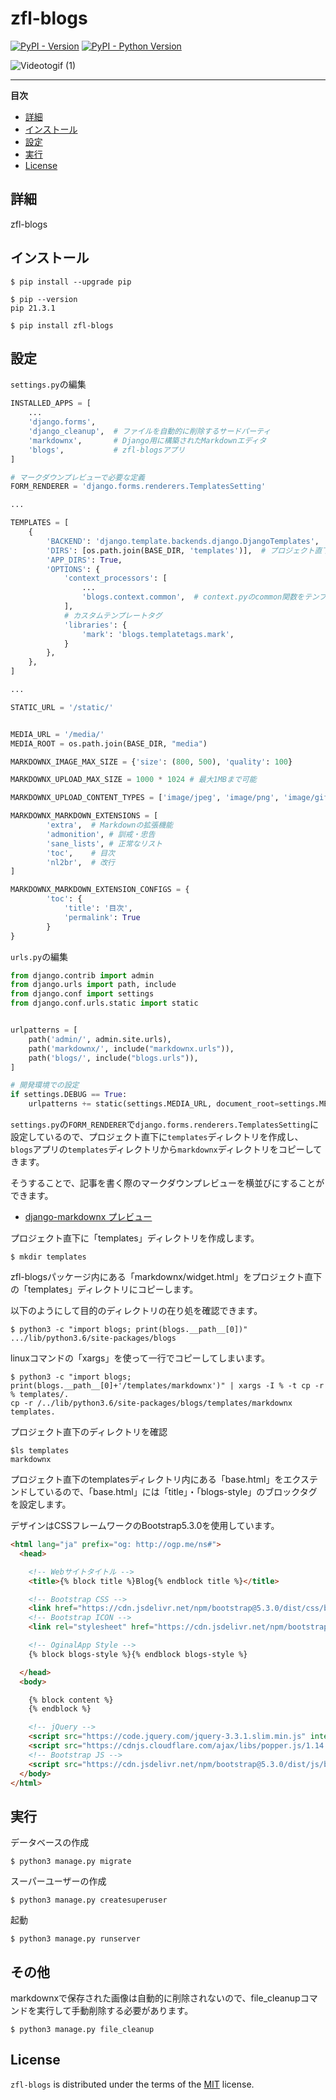 # zfl-blogs

[![PyPI - Version](https://img.shields.io/pypi/v/zfl-blogs.svg)](https://pypi.org/project/zfl-blogs)
[![PyPI - Python Version](https://img.shields.io/pypi/pyversions/zfl-blogs.svg)](https://pypi.org/project/zfl-blogs)

![Videotogif (1)](https://github.com/kenno-warise/zfl-blogs/assets/51676019/40e84ba8-6da0-47eb-b8f9-a82f84b034d5)

-----

**目次**

- [詳細](#詳細)
- [インストール](#インストール)
- [設定](#設定)
- [実行](#実行)
- [License](#license)

## 詳細

zfl-blogs

## インストール

```console
$ pip install --upgrade pip

$ pip --version
pip 21.3.1

$ pip install zfl-blogs
```

## 設定

`settings.py`の編集

```python
INSTALLED_APPS = [
    ...
    'django.forms',
    'django_cleanup',  # ファイルを自動的に削除するサードパーティ
    'markdownx',       # Django用に構築されたMarkdownエディタ
    'blogs',           # zfl-blogsアプリ
]

# マークダウンプレビューで必要な定義
FORM_RENDERER = 'django.forms.renderers.TemplatesSetting'

...

TEMPLATES = [
    {
        'BACKEND': 'django.template.backends.django.DjangoTemplates',
        'DIRS': [os.path.join(BASE_DIR, 'templates')],  # プロジェクト直下でのtemplatesディレクトリを有効にする
        'APP_DIRS': True,
        'OPTIONS': {
            'context_processors': [
                ...
                'blogs.context.common',  # context.pyのcommon関数をテンプレートで使えるようにする
            ],
            # カスタムテンプレートタグ
            'libraries': {
                'mark': 'blogs.templatetags.mark',
            }
        },
    },
]

...

STATIC_URL = '/static/'


MEDIA_URL = '/media/'
MEDIA_ROOT = os.path.join(BASE_DIR, "media")

MARKDOWNX_IMAGE_MAX_SIZE = {'size': (800, 500), 'quality': 100}

MARKDOWNX_UPLOAD_MAX_SIZE = 1000 * 1024 # 最大1MBまで可能

MARKDOWNX_UPLOAD_CONTENT_TYPES = ['image/jpeg', 'image/png', 'image/gif']

MARKDOWNX_MARKDOWN_EXTENSIONS = [
        'extra',  # Markdownの拡張機能
        'admonition', # 訓戒・忠告
        'sane_lists', # 正常なリスト
        'toc',    # 目次
        'nl2br',  # 改行
]

MARKDOWNX_MARKDOWN_EXTENSION_CONFIGS = {
        'toc': {
            'title': '目次',
            'permalink': True
        }
}

```

`urls.py`の編集

```python
from django.contrib import admin
from django.urls import path, include
from django.conf import settings
from django.conf.urls.static import static


urlpatterns = [
    path('admin/', admin.site.urls),
    path('markdownx/', include("markdownx.urls")),
    path('blogs/', include("blogs.urls")),
]

# 開発環境での設定
if settings.DEBUG == True:
    urlpatterns += static(settings.MEDIA_URL, document_root=settings.MEDIA_ROOT)
```

`settings.py`の`FORM_RENDERER`で`django.forms.renderers.TemplatesSetting`に設定しているので、プロジェクト直下に`templates`ディレクトリを作成し、`blogs`アプリの`templates`ディレクトリから`markdownx`ディレクトリをコピーしてきます。

そうすることで、記事を書く際のマークダウンプレビューを横並びにすることができます。

- [django-markdownx プレビュー](https://pypi.org/project/django-markdownx/3.0.1/)

プロジェクト直下に「templates」ディレクトリを作成します。

```console
$ mkdir templates
```

zfl-blogsパッケージ内にある「markdownx/widget.html」をプロジェクト直下の「templates」ディレクトリにコピーします。

以下のようにして目的のディレクトリの在り処を確認できます。

```console
$ python3 -c "import blogs; print(blogs.__path__[0])"
.../lib/python3.6/site-packages/blogs
```

linuxコマンドの「xargs」を使って一行でコピーしてしまいます。

```console
$ python3 -c "import blogs; print(blogs.__path__[0]+'/templates/markdownx')" | xargs -I % -t cp -r % templates/.
cp -r /../lib/python3.6/site-packages/blogs/templates/markdownx templates.
```

プロジェクト直下のディレクトリを確認

```console
$ls templates
markdownx
```

プロジェクト直下のtemplatesディレクトリ内にある「base.html」をエクステンドしているので、「base.html」には「title」・「blogs-style」のブロックタグを設定します。

デザインはCSSフレームワークのBootstrap5.3.0を使用しています。

```html
<html lang="ja" prefix="og: http://ogp.me/ns#">
  <head>

    <!-- Webサイトタイトル -->
    <title>{% block title %}Blog{% endblock title %}</title>

    <!-- Bootstrap CSS -->
    <link href="https://cdn.jsdelivr.net/npm/bootstrap@5.3.0/dist/css/bootstrap.min.css" rel="stylesheet" integrity="sha384-9ndCyUaIbzAi2FUVXJi0CjmCapSmO7SnpJef0486qhLnuZ2cdeRhO02iuK6FUUVM" crossorigin="anonymous">
    <!-- Bootstrap ICON -->
    <link rel="stylesheet" href="https://cdn.jsdelivr.net/npm/bootstrap-icons@1.10.5/font/bootstrap-icons.css">

    <!-- OginalApp Style -->
    {% block blogs-style %}{% endblock blogs-style %}

  </head>
  <body>

    {% block content %}
    {% endblock %}

    <!-- jQuery -->
    <script src="https://code.jquery.com/jquery-3.3.1.slim.min.js" integrity="sha384-q8i/X+965DzO0rT7abK41JStQIAqVgRVzpbzo5smXKp4YfRvH+8abtTE1Pi6jizo" crossorigin="anonymous"></script>
    <script src="https://cdnjs.cloudflare.com/ajax/libs/popper.js/1.14.7/umd/popper.min.js" integrity="sha384-UO2eT0CpHqdSJQ6hJty5KVphtPhzWj9WO1clHTMGa3JDZwrnQq4sF86dIHNDz0W1" crossorigin="anonymous"></script>
    <!-- Bootstrap JS -->
    <script src="https://cdn.jsdelivr.net/npm/bootstrap@5.3.0/dist/js/bootstrap.bundle.min.js" integrity="sha384-geWF76RCwLtnZ8qwWowPQNguL3RmwHVBC9FhGdlKrxdiJJigb/j/68SIy3Te4Bkz" crossorigin="anonymous"></script>
  </body>
</html>
```

## 実行

データベースの作成

```console
$ python3 manage.py migrate
```

スーパーユーザーの作成

```console
$ python3 manage.py createsuperuser
```

起動

```console
$ python3 manage.py runserver
```

## その他

markdownxで保存された画像は自動的に削除されないので、file_cleanupコマンドを実行して手動削除する必要があります。

```console
$ python3 manage.py file_cleanup
```

## License

`zfl-blogs` is distributed under the terms of the [MIT](https://spdx.org/licenses/MIT.html) license.
